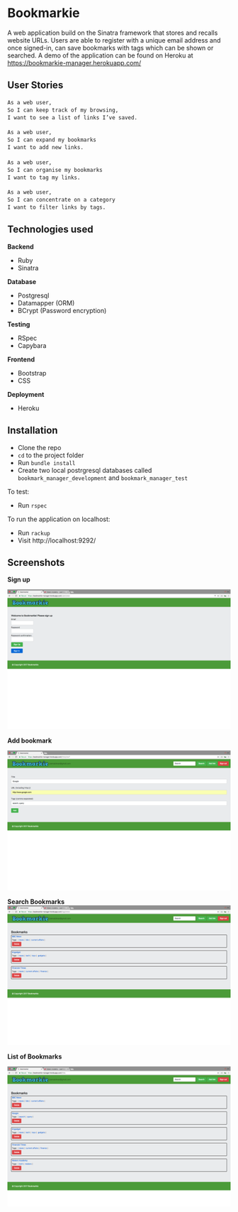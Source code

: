 # Bookmarkie
A web application build on the Sinatra framework that stores and recalls website URLs. Users are able to register with a unique email address and once signed-in, can save bookmarks with tags which can be shown or searched. A demo of the application can be found on Heroku at https://bookmarkie-manager.herokuapp.com/

## User Stories

```sh
As a web user,
So I can keep track of my browsing,
I want to see a list of links I’ve saved.

As a web user,
So I can expand my bookmarks
I want to add new links.

As a web user,
So I can organise my bookmarks
I want to tag my links.

As a web user,
So I can concentrate on a category
I want to filter links by tags.
```

## Technologies used
**Backend**
- Ruby
- Sinatra

**Database**
- Postgresql
- Datamapper (ORM)
- BCrypt (Password encryption)

**Testing**
- RSpec
- Capybara

**Frontend**
- Bootstrap
- CSS

**Deployment**
- Heroku

## Installation
- Clone the repo
- `cd` to the project folder
- Run `bundle install`
- Create two local postrgresql databases called `bookmark_manager_development` and `bookmark_manager_test`

To test:
- Run `rspec`

To run the application on localhost:
- Run `rackup`
- Visit http://localhost:9292/

## Screenshots
**Sign up**

![home](https://github.com/joemaidman/bookmark_manager/blob/master/screenshots/signup.png)

**Add bookmark**

![Profile](https://github.com/joemaidman/bookmark_manager/blob/master/screenshots/add.png)

**Search Bookmarks**
![peep](https://github.com/joemaidman/bookmark_manager/blob/master/screenshots/search.png)

**List of Bookmarks**

![reply](https://github.com/joemaidman/bookmark_manager/blob/master/screenshots/list.png)
